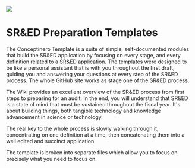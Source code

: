 ![](https://github.com/seenthattinker/Conceptinero/blob/master/images/conceptinero-funding-ideas-logo-white-383w.webp)

SR&ED Preparation Templates
===================================


The Conceptinero Template is a suite of simple,
self-documented modules that build the SR&ED application by focusing on every stage,
and every definition related to a SR&ED application.
The templates were designed to be like a personal assistant that is with you throughout the first draft,
guiding you and answering your questions at every step of the SR&ED process.
The whole GitHub site works as stage one of the SR&ED process.

The Wiki provides an excellent overview of the SR&ED process from first steps to preparing for an audit.
In the end,
you will understand that SR&ED is a state of mind that must be sustained throughout the fiscal year.
It's about building things,
both tangible technology and knowledge advancement in science or technology.

The real key to the whole process is slowly walking through it,
concentrating on one definition at a time,
then concatenating them into a well edited and succinct application.

The template is broken into separate files which allow you to focus on precisely what you need to focus on.










[Note]:https://github.com/seenthattinker/Conceptinero/blob/master/images/write-a-note-icon-vector-20994413.jpg

[Attention]:https://github.com/seenthattinker/Conceptinero/blob/master/images/attention.jpeg

[Example]:https://github.com/seenthattinker/Conceptinero/blob/master/images/example.png

[Law]:https://github.com/seenthattinker/Conceptinero/blob/master/images/law-pic.jpg

[x]:https://github.com/seenthattinker/Conceptinero/blob/master/images/x.jpg
